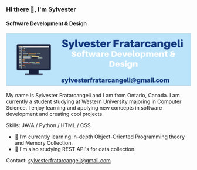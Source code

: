 ### Hi there 👋, I'm Sylvester
#### Software Development & Design
![Software Development & Design](https://github.com/SylvesterFrat/SylvesterFrat/blob/main/sfratarcgithubbanner.png)


My name is Sylvester Fratarcangeli and I am from Ontario, Canada. I am currently a student studying at Western University majoring in Computer Science. I enjoy learning and applying new concepts in software development and creating cool projects.

Skills: JAVA / Python / HTML / CSS

- 🌱 I’m currently learning in-depth Object-Oriented Programming theory and Memory Collection.
- 👀 I'm also studying REST API's for data collection. 

Contact: sylvesterfratarcangeli@gmail.com




